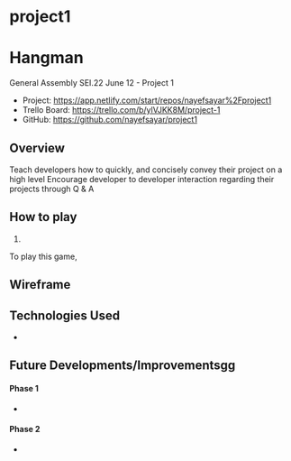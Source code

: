 # project1

# Hangman

General Assembly SEI.22 June 12 - Project 1


- Project: https://app.netlify.com/start/repos/nayefsayar%2Fproject1
- Trello Board: https://trello.com/b/ylVJKK8M/project-1
- GitHub: https://github.com/nayefsayar/project1

## Overview
Teach developers how to quickly, and concisely convey their project on a high level
Encourage developer to developer interaction regarding their projects through Q & A

## How to play
1.
To play this game,

## Wireframe


## Technologies Used
- 

## Future Developments/Improvementsgg

#### Phase 1
- 
#### Phase 2
- 

